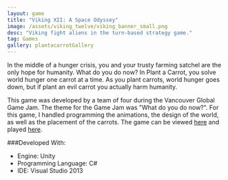 ```yaml
---
layout: game
title: "Viking XII: A Space Odyssey"
image: /assets/viking_twelve/viking_banner_small.png
desc: "Viking fight aliens in the turn-based strategy game."
tag: Games
gallery: plantacarrotGallery
---
```

In the middle of a hunger crisis, you and your trusty farming satchel are the only hope for humanity. What do you do now? In Plant a Carrot, you solve world hunger one carrot at a time. As you plant carrots, world hunger goes down, but if plant an evil carrot you actually harm humanity. 

This game was developed by a team of four during the Vancouver Global Game Jam. The theme for the Game Jam was "What do you do now?". For this game, I handled programming the animations, the design of the world, as well as the placement of the carrots. The game can be viewed <a href="http://globalgamejam.org/2015/games/plant-carrot">here</a> and played <a href="http://gamejolt.com/games/other/plant-a-carrot/46324/">here</a>.

###Developed With:
* Engine: Unity
* Programming Language: C#
* IDE: Visual Studio 2013
